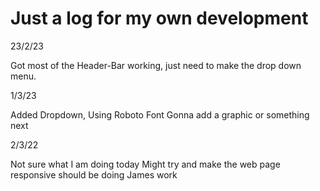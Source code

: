 # Just a log for my own development

23/2/23

Got most of the Header-Bar working, just need to make the drop down menu.

1/3/23

Added Dropdown, Using Roboto Font
Gonna add a graphic or something next 

2/3/22

Not sure what I am doing today
Might try and make the web page responsive
should be doing James work

